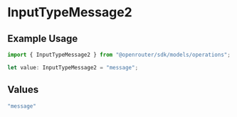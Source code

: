 # InputTypeMessage2

## Example Usage

```typescript
import { InputTypeMessage2 } from "@openrouter/sdk/models/operations";

let value: InputTypeMessage2 = "message";
```

## Values

```typescript
"message"
```